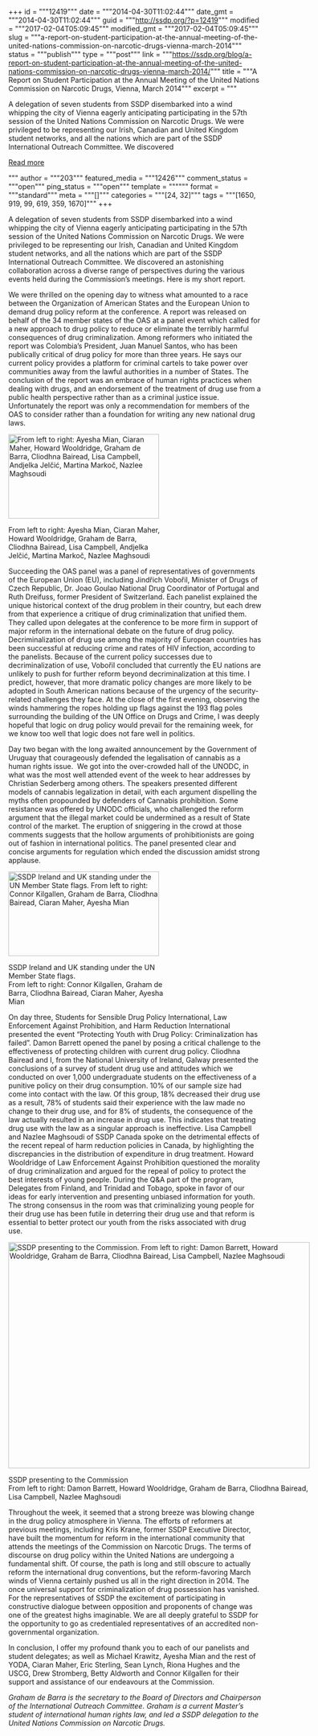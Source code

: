 +++
id = """12419"""
date = """2014-04-30T11:02:44"""
date_gmt = """2014-04-30T11:02:44"""
guid = """http://ssdp.org/?p=12419"""
modified = """2017-02-04T05:09:45"""
modified_gmt = """2017-02-04T05:09:45"""
slug = """a-report-on-student-participation-at-the-annual-meeting-of-the-united-nations-commission-on-narcotic-drugs-vienna-march-2014"""
status = """publish"""
type = """post"""
link = """https://ssdp.org/blog/a-report-on-student-participation-at-the-annual-meeting-of-the-united-nations-commission-on-narcotic-drugs-vienna-march-2014/"""
title = """A Report on Student Participation at the Annual Meeting of the United Nations  Commission on Narcotic Drugs, Vienna, March 2014"""
excerpt = """<p>A delegation of seven students from SSDP disembarked into a wind whipping the city of Vienna eagerly anticipating participating in the 57th session of the United Nations Commission on Narcotic Drugs. We were privileged to be representing our Irish, Canadian and United Kingdom student networks, and all the nations which are part of the SSDP International Outreach Committee. We discovered</p>
<div class="h10"></div>
<p><a class="more-link2 flat" href="https://ssdp.org/blog/a-report-on-student-participation-at-the-annual-meeting-of-the-united-nations-commission-on-narcotic-drugs-vienna-march-2014/">Read more</a></p>
"""
author = """203"""
featured_media = """12426"""
comment_status = """open"""
ping_status = """open"""
template = """"""
format = """standard"""
meta = """[]"""
categories = """[24, 32]"""
tags = """[1650, 919, 99, 619, 359, 1670]"""
+++
<p>A delegation of seven students from SSDP disembarked into a wind whipping the city of Vienna eagerly anticipating participating in the 57th session of the United Nations Commission on Narcotic Drugs. We were privileged to be representing our Irish, Canadian and United Kingdom student networks, and all the nations which are part of the SSDP International Outreach Committee. We discovered an astonishing collaboration across a diverse range of perspectives during the various events held during the Commission’s meetings. Here is my short report.</p>



<p>We were thrilled on the opening day to witness what amounted to a race between the Organization of American States and the European Union to demand drug policy reform at the conference. A report was released on behalf of the 34 member states of the OAS at a panel event which called for a new approach to drug policy to reduce or eliminate the terribly harmful consequences of drug criminalization. Among reformers who initiated the report was Colombia’s President, Juan Manuel Santos, who has been publically critical of drug policy for more than three years. He says our current policy provides a platform for criminal cartels to take power over communities away from the lawful authorities in a number of States. The conclusion of the report was an embrace of human rights practices when dealing with drugs, and an endorsement of the treatment of drug use from a public health perspective rather than as a criminal justice issue. Unfortunately the report was only a recommendation for members of the OAS to consider rather than a foundation for writing any new national drug laws.</p>

<p><a href="http://ssdp.org/assets/1395261988183.jpg">

</a></p>



<div id="attachment_12422" style="width: 310px" class="wp-caption alignleft"><a href="http://ssdp.org/assets/20140319_144254.jpg"><img class="size-medium wp-image-12422" src="http://ssdp.org/assets/20140319_144254-300x168.jpg" alt="From left to right: Ayesha Mian, Ciaran Maher, Howard Wooldridge, Graham de Barra, Cliodhna Bairead, Lisa Campbell, Andjelka Jelčić, Martina Markoč, Nazlee Maghsoudi" width="300" height="168" /></a><p class="wp-caption-text">From left to right: Ayesha Mian, Ciaran Maher, Howard Wooldridge, Graham de Barra, Cliodhna Bairead, Lisa Campbell, Andjelka Jelčić, Martina Markoč, Nazlee Maghsoudi</p></div>







<p>Succeeding the OAS panel was a panel of representatives of governments of the European Union (EU), including Jindřich Vobořil, Minister of Drugs of Czech Republic, Dr. Joao Goulao National Drug Coordinator of Portugal and Ruth Dreifuss, former President of Switzerland. Each panelist explained the unique historical context of the drug problem in their country, but each drew from that experience a critique of drug criminalization that unified them. They called upon delegates at the conference to be more firm in support of major reform in the international debate on the future of drug policy. Decriminalization of drug use among the majority of European countries has been successful at reducing crime and rates of HIV infection, according to the panelists. Because of the current policy successes due to decriminalization of use, Vobořil concluded that currently the EU nations are unlikely to push for further reform beyond decriminalization at this time. I predict, however, that more dramatic policy changes are more likely to be adopted in South American nations because of the urgency of the security-related challenges they face. At the close of the first evening, observing the winds hammering the ropes holding up flags against the 193 flag poles surrounding the building of the UN Office on Drugs and Crime, I was deeply hopeful that logic on drug policy would prevail for the remaining week, for we know too well that logic does not fare well in politics.</p>



<p>Day two began with the long awaited announcement by the Government of Uruguay that courageously defended the legalisation of cannabis as a human rights issue.  We got into the over-crowded hall of the UNODC, in what was the most well attended event of the week to hear addresses by Christian Sederberg among others. The speakers presented different models of cannabis legalization in detail, with each argument dispelling the myths often propounded by defenders of Cannabis prohibition. Some resistance was offered by UNODC officials, who challenged the reform argument that the illegal market could be undermined as a result of State control of the market. The eruption of sniggering in the crowd at those comments suggests that the hollow arguments of prohibitionists are going out of fashion in international politics. The panel presented clear and concise arguments for regulation which ended the discussion amidst strong applause.</p>



<div id="attachment_12420" style="width: 310px" class="wp-caption alignright"><a href="http://ssdp.org/assets/20140319_150646.jpg"><img class="size-medium wp-image-12420" src="http://ssdp.org/assets/20140319_150646-300x168.jpg" alt="SSDP Ireland and UK standing under the UN Member State flags.  From left to right: Connor Kilgallen, Graham de Barra, Cliodhna Bairead, Ciaran Maher, Ayesha Mian" width="300" height="168" /></a><p class="wp-caption-text">SSDP Ireland and UK standing under the UN Member State flags.<br />From left to right: Connor Kilgallen, Graham de Barra, Cliodhna Bairead, Ciaran Maher, Ayesha Mian</p></div>





<p>On day three, Students for Sensible Drug Policy International, Law Enforcement Against Prohibition, and Harm Reduction International presented the event “Protecting Youth with Drug Policy: Criminalization has failed”. Damon Barrett opened the panel by posing a critical challenge to the effectiveness of protecting children with current drug policy. Cliodhna Bairead and I, from the National University of Ireland, Galway presented the conclusions of a survey of student drug use and attitudes which we conducted on over 1,000 undergraduate students on the effectiveness of a punitive policy on their drug consumption. 10% of our sample size had come into contact with the law. Of this group, 18% decreased their drug use as a result, 78% of students said their experience with the law made no change to their drug use, and for 8% of students, the consequence of the law actually resulted in an increase in drug use. This indicates that treating drug use with the law as a singular approach is ineffective. Lisa Campbell and Nazlee Maghsoudi of SSDP Canada spoke on the detrimental effects of the recent repeal of harm reduction policies in Canada, by highlighting the discrepancies in the distribution of expenditure in drug treatment. Howard Wooldridge of Law Enforcement Against Prohibition questioned the morality of drug criminalization and argued for the repeal of policy to protect the best interests of young people. During the Q&amp;A part of the program, Delegates from Finland, and Trinidad and Tobago, spoke in favor of our ideas for early intervention and presenting unbiased information for youth. The strong consensus in the room was that criminalizing young people for their drug use has been futile in deterring their drug use and that reform is essential to better protect our youth from the risks associated with drug use.</p>



<div id="attachment_12421" style="width: 610px" class="wp-caption aligncenter"><a href="http://ssdp.org/assets/1395261988183.jpg"><img class="size-full wp-image-12421" src="http://ssdp.org/assets/1395261988183.jpg" alt="SSDP presenting to the Commission.  From left to right: Damon Barrett, Howard Wooldridge, Graham de Barra, Cliodhna Bairead, Lisa Campbell, Nazlee Maghsoudi" width="600" height="450" /></a><p class="wp-caption-text">SSDP presenting to the Commission<br />From left to right: Damon Barrett, Howard Wooldridge, Graham de Barra, Cliodhna Bairead, Lisa Campbell, Nazlee Maghsoudi</p></div>

<p></p>





<p>Throughout the week, it seemed that a strong breeze was blowing change in the drug policy atmosphere in Vienna. The efforts of reformers at previous meetings, including Kris Krane, former SSDP Executive Director, have built the momentum for reform in the international community that attends the meetings of the Commission on Narcotic Drugs. The terms of discourse on drug policy within the United Nations are undergoing a fundamental shift. Of course, the path is long and still obscure to actually reform the international drug conventions, but the reform-favoring March winds of Vienna certainly pushed us all in the right direction in 2014. The once universal support for criminalization of drug possession has vanished. For the representatives of SSDP the excitement of participating in constructive dialogue between opposition and proponents of change was one of the greatest highs imaginable. We are all deeply grateful to SSDP for the opportunity to go as credentialed representatives of an accredited non-governmental organization.</p>



<p>In conclusion, I offer my profound thank you to each of our panelists and student delegates; as well as Michael Krawitz, Ayesha Mian and the rest of YODA, Ciaran Maher, Eric Sterling, Sean Lynch, Riona Hughes and the USCG, Drew Stromberg, Betty Aldworth and Connor Kilgallen for their support and assistance of our endeavours at the Commission.</p>



<p><em>Graham de Barra is the secretary to the Board of Directors and Chairperson of the International Outreach Committee. Graham is a current Master’s student of international human rights law, and led a SSDP delegation to the United Nations Commission on Narcotic Drugs.</em></p>
